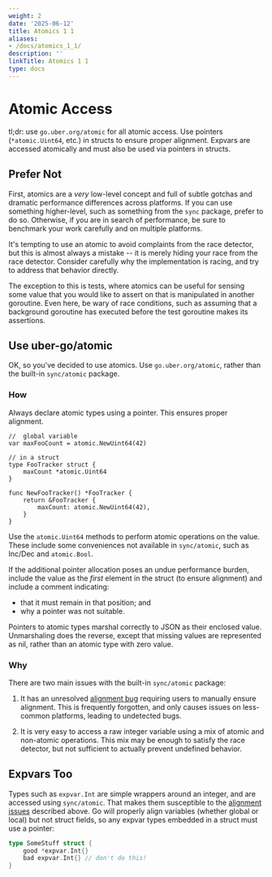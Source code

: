 ```yaml
---
weight: 2
date: '2025-06-12'
title: Atomics 1 1
aliases:
- /docs/atomics_1_1/
description: ''
linkTitle: Atomics 1 1
type: docs
---
```


# Atomic Access

tl;dr: use `go.uber.org/atomic` for all atomic access.  Use pointers (`*atomic.Uint64`, etc.) in structs to ensure proper alignment.
Expvars are accessed atomically and must also be used via pointers in structs.

## Prefer Not

First, atomics are a _very_ low-level concept and full of subtle gotchas and dramatic performance differences across platforms.
If you can use something higher-level, such as something from the `sync` package, prefer to do so.
Otherwise, if you are in search of performance, be sure to benchmark your work carefully and on multiple platforms.

It's tempting to use an atomic to avoid complaints from the race detector, but this is almost always a mistake -- it is merely hiding your race from the race detector.
Consider carefully why the implementation is racing, and try to address that behavior directly.

The exception to this is tests, where atomics can be useful for sensing some value that you would like to assert on that is manipulated in another goroutine.
Even here, be wary of race conditions, such as assuming that a background goroutine has executed before the test goroutine makes its assertions.

## Use uber-go/atomic

OK, so you've decided to use atomics.
Use `go.uber.org/atomic`, rather than the built-in `sync/atomic` package.

### How

Always declare atomic types using a pointer.
This ensures proper alignment.

```golang
//  global variable
var maxFooCount = atomic.NewUint64(42)

// in a struct
type FooTracker struct {
    maxCount *atomic.Uint64
}

func NewFooTracker() *FooTracker {
    return &FooTracker {
        maxCount: atomic.NewUint64(42),
    }
}
```

Use the `atomic.Uint64` methods to perform atomic operations on the value.
These include some conveniences not available in `sync/atomic`, such as Inc/Dec and `atomic.Bool`.

If the additional pointer allocation poses an undue performance burden, include the value as the *first* element in the struct (to ensure alignment) and include a comment indicating:
 * that it must remain in that position; and
 * why a pointer was not suitable.

Pointers to atomic types marshal correctly to JSON as their enclosed value. Unmarshaling does the reverse, except that missing values are represented as nil, rather than an atomic type with zero value.

### Why

There are two main issues with the built-in `sync/atomic` package:

1. It has an unresolved [alignment bug](https://pkg.go.dev/sync/atomic#pkg-note-BUG) requiring users to manually ensure alignment.
   This is frequently forgotten, and only causes issues on less-common platforms, leading to undetected bugs.

1. It is very easy to access a raw integer variable using a mix of atomic and non-atomic operations.
   This mix may be enough to satisfy the race detector, but not sufficient to actually prevent undefined behavior.

## Expvars Too

Types such as `expvar.Int` are simple wrappers around an integer, and are accessed using `sync/atomic`.
That makes them susceptible to the [alignment issues](https://pkg.go.dev/sync/atomic#pkg-note-BUG) described above.
Go will properly align variables (whether global or local) but not struct fields, so any expvar types embedded in a struct must use a pointer:

```go
type SomeStuff struct {
    good *expvar.Int{}
    bad expvar.Int{} // don't do this!
}
```
